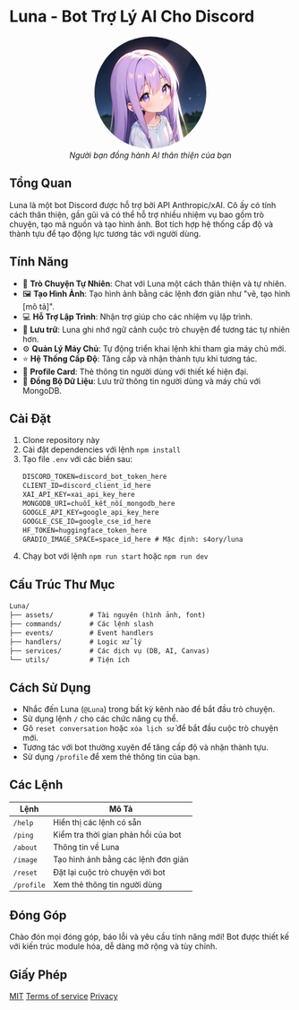 # Luna - Bot Trợ Lý AI Cho Discord

<div align="center">
  <img src="./assets/luna-avatar.png" alt="Ảnh Đại Diện Bot Luna" width="200" height="200" style="border-radius: 50%;">
  <br>
  <em>Người bạn đồng hành AI thân thiện của bạn</em>
</div>

## Tổng Quan

Luna là một bot Discord được hỗ trợ bởi API Anthropic/xAI. Cô ấy có tính cách thân thiện, gần gũi và có thể hỗ trợ nhiều nhiệm vụ bao gồm trò chuyện, tạo mã nguồn và tạo hình ảnh. Bot tích hợp hệ thống cấp độ và thành tựu để tạo động lực tương tác với người dùng.

## Tính Năng

- 💬 **Trò Chuyện Tự Nhiên**: Chat với Luna một cách thân thiện và tự nhiên.
- 🖼️ **Tạo Hình Ảnh**: Tạo hình ảnh bằng các lệnh đơn giản như "vẽ, tạo hình [mô tả]".
- 💻 **Hỗ Trợ Lập Trình**: Nhận trợ giúp cho các nhiệm vụ lập trình.
- 🔄 **Lưu trữ**: Luna ghi nhớ ngữ cảnh cuộc trò chuyện để tương tác tự nhiên hơn.
- ⚙️ **Quản Lý Máy Chủ**: Tự động triển khai lệnh khi tham gia máy chủ mới.
- ⭐ **Hệ Thống Cấp Độ**: Tăng cấp và nhận thành tựu khi tương tác.
- 🎨 **Profile Card**: Thẻ thông tin người dùng với thiết kế hiện đại.
- 💾 **Đồng Bộ Dữ Liệu**: Lưu trữ thông tin người dùng và máy chủ với MongoDB.

## Cài Đặt

1. Clone repository này
2. Cài đặt dependencies với lệnh `npm install`
3. Tạo file `.env` với các biến sau:
    ```
    DISCORD_TOKEN=discord_bot_token_here
    CLIENT_ID=discord_client_id_here
    XAI_API_KEY=xai_api_key_here
    MONGODB_URI=chuỗi_kết_nối_mongodb_here
    GOOGLE_API_KEY=google_api_key_here
    GOOGLE_CSE_ID=google_cse_id_here
    HF_TOKEN=huggingface_token_here  
    GRADIO_IMAGE_SPACE=space_id_here # Mặc định: s4ory/luna 
    ```
4. Chạy bot với lệnh `npm run start` hoặc `npm run dev`

## Cấu Trúc Thư Mục

```
Luna/
├── assets/         # Tài nguyên (hình ảnh, font)
├── commands/       # Các lệnh slash
├── events/         # Event handlers
├── handlers/       # Logic xử lý
├── services/       # Các dịch vụ (DB, AI, Canvas)
└── utils/          # Tiện ích
```

## Cách Sử Dụng

- Nhắc đến Luna (`@Luna`) trong bất kỳ kênh nào để bắt đầu trò chuyện.
- Sử dụng lệnh `/` cho các chức năng cụ thể.
- Gõ `reset conversation` hoặc `xóa lịch sử` để bắt đầu cuộc trò chuyện mới.
- Tương tác với bot thường xuyên để tăng cấp độ và nhận thành tựu.
- Sử dụng `/profile` để xem thẻ thông tin của bạn.

## Các Lệnh

| Lệnh | Mô Tả |
|---------|-------------|
| `/help` | Hiển thị các lệnh có sẵn |
| `/ping` | Kiểm tra thời gian phản hồi của bot |
| `/about` | Thông tin về Luna |
| `/image` | Tạo hình ảnh bằng các lệnh đơn giản |
| `/reset` | Đặt lại cuộc trò chuyện với bot |
| `/profile` | Xem thẻ thông tin người dùng |

## Đóng Góp

Chào đón mọi đóng góp, báo lỗi và yêu cầu tính năng mới! Bot được thiết kế với kiến trúc module hóa, dễ dàng mở rộng và tùy chỉnh.

## Giấy Phép

[MIT](LICENSE) [Terms of service](./docs/legal/terms-of-service.md) [Privacy](./docs/legal/privacy-policy.md)
